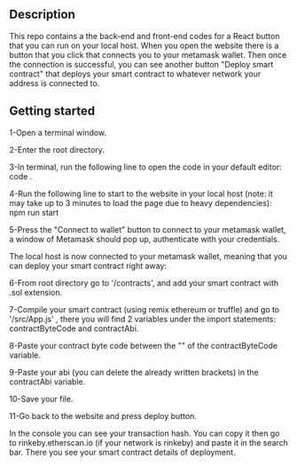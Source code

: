 ## Description
This repo contains a the back-end and front-end codes for a React button that you can run on your local host. When you open the website there is a button that you click that connects you to your metamask wallet. Then once the connection is successful, you can see another button "Deploy smart contract" that deploys your smart contract to whatever network your address is connected to.

## Getting started
1-Open a terminal window.

2-Enter the root directory.

3-In terminal, run the following line to open the code in your default editor: code .

4-Run the following line to start to the website in your local host (note: it may take up to 3 minutes to load the page due to heavy dependencies):
npm run start

5-Press the "Connect to wallet" button to connect to your metamask wallet, a window of Metamask should pop up, authenticate with your credentials.

The local host is now connected to your metamask wallet, meaning that you can deploy your smart contract right away:

6-From root directory go to '/contracts', and add your smart contract with .sol extension.

7-Compile your smart contract (using remix ethereum or truffle) and go to '/src/App.js' , there you will find 2 variables under the import statements: contractByteCode and contractAbi.

8-Paste your contract byte code between the "" of the contractByteCode variable.

9-Paste your abi (you can delete the already written brackets) in the contractAbi variable.

10-Save your file.

11-Go back to the website and press deploy button.


In the console you can see your transaction hash. You can copy it then go to rinkeby.etherscan.io (if your network is rinkeby) and paste it in the search bar. There you see your smart contract details of deployment.
